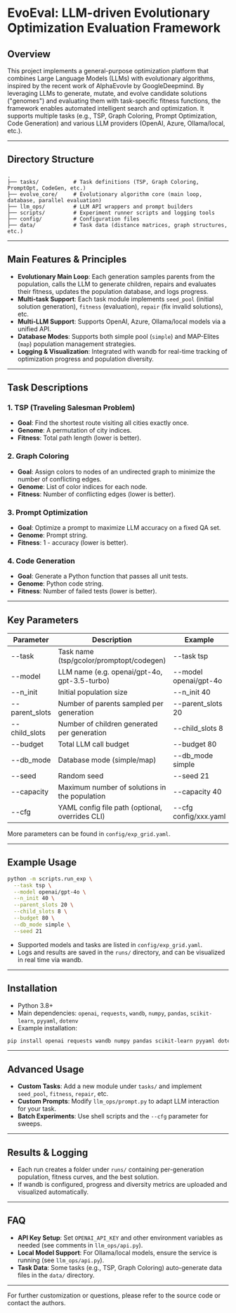 # EvoEval: LLM-driven Evolutionary Optimization Evaluation Framework

## Overview

This project implements a general-purpose optimization platform that combines Large Language Models (LLMs) with evolutionary algorithms, inspired by the recent work of AlphaEvovle by GoogleDeepmind. By leveraging LLMs to generate, mutate, and evolve candidate solutions ("genomes") and evaluating them with task-specific fitness functions, the framework enables automated intelligent search and optimization. It supports multiple tasks (e.g., TSP, Graph Coloring, Prompt Optimization, Code Generation) and various LLM providers (OpenAI, Azure, Ollama/local, etc.).

---

## Directory Structure

```
.
├── tasks/           # Task definitions (TSP, Graph Coloring, PromptOpt, CodeGen, etc.)
├── evolve_core/     # Evolutionary algorithm core (main loop, database, parallel evaluation)
├── llm_ops/         # LLM API wrappers and prompt builders
├── scripts/         # Experiment runner scripts and logging tools
├── config/          # Configuration files
├── data/            # Task data (distance matrices, graph structures, etc.)
```

---

## Main Features & Principles

- **Evolutionary Main Loop**: Each generation samples parents from the population, calls the LLM to generate children, repairs and evaluates their fitness, updates the population database, and logs progress.
- **Multi-task Support**: Each task module implements `seed_pool` (initial solution generation), `fitness` (evaluation), `repair` (fix invalid solutions), etc.
- **Multi-LLM Support**: Supports OpenAI, Azure, Ollama/local models via a unified API.
- **Database Modes**: Supports both simple pool (`simple`) and MAP-Elites (`map`) population management strategies.
- **Logging & Visualization**: Integrated with wandb for real-time tracking of optimization progress and population diversity.

---

## Task Descriptions

### 1. TSP (Traveling Salesman Problem)
- **Goal**: Find the shortest route visiting all cities exactly once.
- **Genome**: A permutation of city indices.
- **Fitness**: Total path length (lower is better).

### 2. Graph Coloring
- **Goal**: Assign colors to nodes of an undirected graph to minimize the number of conflicting edges.
- **Genome**: List of color indices for each node.
- **Fitness**: Number of conflicting edges (lower is better).

### 3. Prompt Optimization
- **Goal**: Optimize a prompt to maximize LLM accuracy on a fixed QA set.
- **Genome**: Prompt string.
- **Fitness**: 1 - accuracy (lower is better).

### 4. Code Generation
- **Goal**: Generate a Python function that passes all unit tests.
- **Genome**: Python code string.
- **Fitness**: Number of failed tests (lower is better).

---

## Key Parameters

| Parameter        | Description                                         | Example                  |
|------------------|-----------------------------------------------------|--------------------------|
| --task           | Task name (tsp/gcolor/promptopt/codegen)            | --task tsp               |
| --model          | LLM name (e.g. openai/gpt-4o, gpt-3.5-turbo)        | --model openai/gpt-4o    |
| --n_init         | Initial population size                             | --n_init 40              |
| --parent_slots   | Number of parents sampled per generation            | --parent_slots 20        |
| --child_slots    | Number of children generated per generation         | --child_slots 8          |
| --budget         | Total LLM call budget                               | --budget 80              |
| --db_mode        | Database mode (simple/map)                          | --db_mode simple         |
| --seed           | Random seed                                         | --seed 21                |
| --capacity       | Maximum number of solutions in the population       | --capacity 40            |
| --cfg            | YAML config file path (optional, overrides CLI)     | --cfg config/xxx.yaml    |

More parameters can be found in `config/exp_grid.yaml`.

---

## Example Usage

```bash
python -m scripts.run_exp \
  --task tsp \
  --model openai/gpt-4o \
  --n_init 40 \
  --parent_slots 20 \
  --child_slots 8 \
  --budget 80 \
  --db_mode simple \
  --seed 21
```

- Supported models and tasks are listed in `config/exp_grid.yaml`.
- Logs and results are saved in the `runs/` directory, and can be visualized in real time via wandb.

---

## Installation

- Python 3.8+
- Main dependencies: `openai`, `requests`, `wandb`, `numpy`, `pandas`, `scikit-learn`, `pyyaml`, `dotenv`
- Example installation:

```bash
pip install openai requests wandb numpy pandas scikit-learn pyyaml dotenv
```

---

## Advanced Usage

- **Custom Tasks**: Add a new module under `tasks/` and implement `seed_pool`, `fitness`, `repair`, etc.
- **Custom Prompts**: Modify `llm_ops/prompt.py` to adapt LLM interaction for your task.
- **Batch Experiments**: Use shell scripts and the `--cfg` parameter for sweeps.

---

## Results & Logging

- Each run creates a folder under `runs/` containing per-generation population, fitness curves, and the best solution.
- If wandb is configured, progress and diversity metrics are uploaded and visualized automatically.

---

## FAQ

- **API Key Setup**: Set `OPENAI_API_KEY` and other environment variables as needed (see comments in `llm_ops/api.py`).
- **Local Model Support**: For Ollama/local models, ensure the service is running (see `llm_ops/api.py`).
- **Task Data**: Some tasks (e.g., TSP, Graph Coloring) auto-generate data files in the `data/` directory.

---

For further customization or questions, please refer to the source code or contact the authors.
